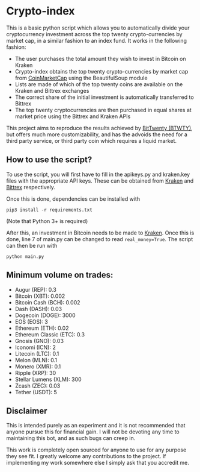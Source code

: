 Crypto-index
================

This is a basic python script which allows you to automatically divide your cryptocurrency investment across the top twenty crypto-currencies by market cap, in a similar fashion to an index fund.
It works in the following fashion:
* The user purchases the total amount they wish to invest in Bitcoin on Kraken
* Crypto-index obtains the top twenty crypto-currencies by market cap from [CoinMarketCap](https://github.com/betfair) using the BeautifulSoup module
* Lists are made of which of the top twenty coins are available on the Kraken and Bittrex exchanges
* The correct share of the initial investment is automatically transferred to Bittrex
* The top twenty cryptocurrencies are then purchased in equal shares at market price using the Bittrex and Kraken APIs

This project aims to reproduce the results achieved by [BitTwenty (BTWTY)](http://www.bittwenty.com/), but offers much more customizability, and has the advoids the need for a third party service, or third party coin which requires a liquid market.

How to use the script?
----------------------

To use the script, you will first have to fill in the apikeys.py and kraken.key files with the appropriate API keys. These can be obtained from
[Kraken](https://www.kraken.com/help/api) and [Bittrex](https://bittrex.com/home/api) respectively.

Once this is done, dependencies can be installed with

`pip3 install -r requirements.txt`

(Note that Python 3+ is required)

After this, an investment in Bitcoin needs to be made to [Kraken](https://www.kraken.com/). Once this is done, line 7 of main.py can be changed to read `real_money=True`.
The script can then be run with 

`python main.py`

Minimum volume on trades:
-------------------------
* Augur (REP): 0.3
* Bitcoin (XBT): 0.002
* Bitcoin Cash (BCH): 0.002
* Dash (DASH): 0.03
* Dogecoin (DOGE): 3000
* EOS (EOS): 3
* Ethereum (ETH): 0.02
* Ethereum Classic (ETC): 0.3
* Gnosis (GNO): 0.03
* Iconomi (ICN): 2
* Litecoin (LTC): 0.1
* Melon (MLN): 0.1
* Monero (XMR): 0.1
* Ripple (XRP): 30
* Stellar Lumens (XLM): 300
* Zcash (ZEC): 0.03
* Tether (USDT): 5


Disclaimer
----------
This is intended purely as an experiment and it is not recommended that anyone pursue this for financial gain. I will not be devoting any time to maintaining this bot, and as such bugs can creep in.

This work is completely open sourced for anyone to use for any purpose they see fit. I greatly welcome any contributions to the project. If implementing my work somewhere else I simply ask that you accredit me.
